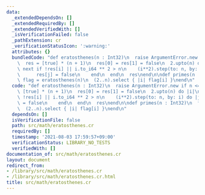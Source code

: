 ```yaml
---
data:
  _extendedDependsOn: []
  _extendedRequiredBy: []
  _extendedVerifiedWith: []
  _isVerificationFailed: false
  _pathExtension: cr
  _verificationStatusIcon: ':warning:'
  attributes: {}
  bundledCode: "def eratosthenes(n : Int32)\n  raise ArgumentError.new if n <= 0\n\
    \  res = [true] * (n + 1)\n  res[0] = res[1] = false\n  2.upto(n) do |i|\n   \
    \ next if !res[i] || i.to_i64 ** 2 > n\n    (i**2).step(to: n, by: i) do |j|\n\
    \      res[j] = false\n    end\n  end\n  res\nend\n\ndef primes(n : Int32)\n \
    \ flag = eratosthenes(n)\n  (2..n).select { |i| flag[i] }\nend\n"
  code: "def eratosthenes(n : Int32)\n  raise ArgumentError.new if n <= 0\n  res =\
    \ [true] * (n + 1)\n  res[0] = res[1] = false\n  2.upto(n) do |i|\n    next if\
    \ !res[i] || i.to_i64 ** 2 > n\n    (i**2).step(to: n, by: i) do |j|\n      res[j]\
    \ = false\n    end\n  end\n  res\nend\n\ndef primes(n : Int32)\n  flag = eratosthenes(n)\n\
    \  (2..n).select { |i| flag[i] }\nend\n"
  dependsOn: []
  isVerificationFile: false
  path: src/math/eratosthenes.cr
  requiredBy: []
  timestamp: '2021-08-03 17:59:57+09:00'
  verificationStatus: LIBRARY_NO_TESTS
  verifiedWith: []
documentation_of: src/math/eratosthenes.cr
layout: document
redirect_from:
- /library/src/math/eratosthenes.cr
- /library/src/math/eratosthenes.cr.html
title: src/math/eratosthenes.cr
---
```

